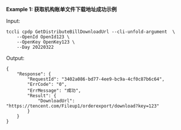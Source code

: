 **Example 1: 获取机构账单文件下载地址成功示例**



Input: 

```
tccli cpdp GetDistributeBillDownloadUrl --cli-unfold-argument  \
    --OpenId OpenId123 \
    --OpenKey OpenKey123 \
    --Day 20220322
```

Output: 
```
{
    "Response": {
        "RequestId": "3402a086-bd77-4ee9-bc9a-4cf0c87b6c64",
        "ErrCode": "0",
        "ErrMessage": "成功",
        "Result": {
            "DownloadUrl": "https://tencent.com/Fileup1/orderexport/download?key=123"
        }
    }
}
```

